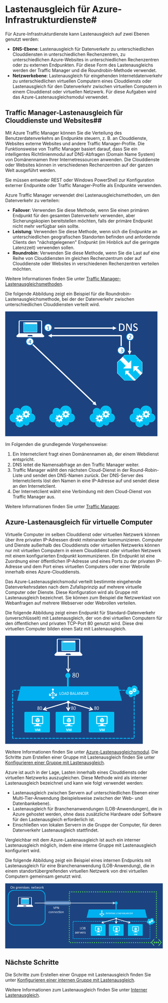 <properties 
	pageTitle="Lastenausgleich für Azure-Infrastrukturdienste" 
	description="Beschreibt zwei unterschiedliche Typen des durch Azure unterstützten Lastenausgleichs: Lastenausgleich für Clouddienste und Azure Traffic Manager für Clientdatenverkehr." 
	services="virtual-machines" 
	documentationCenter="" 
	authors="cherylmc" 
	manager="adinah" 
	editor=""/>

<tags 
	ms.service="virtual-machines" 
	ms.workload="infrastructure-services" 
	ms.tgt_pltfrm="na" 
	ms.devlang="na" 
	ms.topic="article" 
	ms.date="05/12/2015" 
	ms.author="cherylmc"/>


# Lastenausgleich für Azure-Infrastrukturdienste#

Für Azure-Infrastrukturdienste kann Lastenausgleich auf zwei Ebenen genutzt werden:

- **DNS-Ebene**: Lastenausgleich für Datenverkehr zu unterschiedlichen Clouddiensten in unterschiedlichen Rechenzentren, zu unterschiedlichen Azure-Websites in unterschiedlichen Rechenzentren oder zu externen Endpunkten. Für diese Form des Lastenausgleichs werden der Traffic Manager und die Roundrobin-Methode verwendet.
- **Netzwerkebene**: Lastenausgleich für eingehenden Internetdatenverkehr zu unterschiedlichen virtuellen Computern eines Clouddiensts oder Lastenausgleich für den Datenverkehr zwischen virtuellen Computern in einem Clouddienst oder virtuellen Netzwerk. Für diese Aufgaben wird das Azure-Lastenausgleichsmodul verwendet.

## Traffic Manager-Lastenausgleich für Clouddienste und Websites##

Mit Azure Traffic Manager können Sie die Verteilung des Benutzerdatenverkehrs an Endpunkte steuern, z. B. an Clouddienste, Websites externe Websites und andere Traffic Manager-Profile. Die Funktionsweise von Traffic Manager basiert darauf, dass Sie ein intelligentes Richtlinienmodul auf DNS-Abfragen (Domain Name System) von Domänennamen Ihrer Internetressourcen anwenden. Die Clouddienste oder Websites können in verschiedenen Rechenzentren auf der ganzen Welt ausgeführt werden.

Sie müssen entweder REST oder Windows PowerShell zur Konfiguration externer Endpunkte oder Traffic Manager-Profile als Endpunkte verwenden.

Azure Traffic Manager verwendet drei Lastenausgleichsmethoden, um den Datenverkehr zu verteilen:

- **Failover**: Verwenden Sie diese Methode, wenn Sie einen primären Endpunkt für den gesamten Datenverkehr verwenden, aber Sicherungskopien bereitstellen möchten, falls der primäre Endpunkt nicht mehr verfügbar sein sollte.
- **Leistung**: Verwenden Sie diese Methode, wenn sich die Endpunkte an unterschiedlichen geografischen Standorten befinden und anfordernde Clients den "nächstgelegenen" Endpunkt (im Hinblick auf die geringste Latenzzeit) verwenden sollen.
- **Roundrobin**: Verwenden Sie diese Methode, wenn Sie die Last auf eine Reihe von Clouddiensten im gleichen Rechenzentrum oder auf Clouddienste oder Websites in verschiedenen Rechenzentren verteilen möchten.

Weitere Informationen finden Sie unter [Traffic Manager-Lastenausgleichsmethoden](http://msdn.microsoft.com/library/azure/dn339010.aspx).

Die folgende Abbildung zeigt ein Beispiel für die Roundrobin-Lastenausgleichsmethode, bei der der Datenverkehr zwischen unterschiedlichen Clouddiensten verteilt wird.

![loadbalancing](./media/virtual-machines-load-balance/TMSummary.png)

Im Folgenden die grundlegende Vorgehensweise:

1.	Ein Internetclient fragt einen Domänennamen ab, der einem Webdienst entspricht.
2.	DNS leitet die Namensabfrage an den Traffic Manager weiter.
3.	Traffic Manager wählt den nächsten Cloud-Dienst in der Round-Robin-Liste und sendet den DNS-Namen zurück. Der DNS-Server des Internetclients löst den Namen in eine IP-Adresse auf und sendet diese an den Internetclient.
4.	Der Internetclient wählt eine Verbindung mit dem Cloud-Dienst von Traffic Manager aus.

Weitere Informationen finden Sie unter [Traffic Manager](http://msdn.microsoft.com/library/azure/hh745750.aspx).

## Azure-Lastenausgleich für virtuelle Computer ##

Virtuelle Computer im selben Clouddienst oder virtuellen Netzwerk können über ihre privaten IP-Adressen direkt miteinander kommunizieren. Computer und Dienste außerhalb des Clouddiensts oder virtuellen Netzwerks können nur mit virtuellen Computern in einem Clouddienst oder virtuellen Netzwerk mit einem konfigurierten Endpunkt kommunizieren. Ein Endpunkt ist eine Zuordnung einer öffentlichen IP-Adresse und eines Ports zu der privaten IP-Adresse und dem Port eines virtuellen Computers oder einer Webrolle innerhalb eines Azure-Clouddiensts.

Das Azure-Lastenausgleichsmodul verteilt bestimmte eingehende Datenverkehrsdaten nach dem Zufallsprinzip auf mehrere virtuelle Computer oder Dienste. Diese Konfiguration wird als Gruppe mit Lastenausgleich bezeichnet. Sie können zum Beispiel die Netzwerklast von Webanfragen auf mehrere Webserver oder Webrollen verteilen.

Die folgende Abbildung zeigt einen Endpunkt für Standard-Datenverkehr (unverschlüsselt) mit Lastenausgleich, der von drei virtuellen Computern für den öffentlichen und privaten TCP-Port 80 genutzt wird. Diese drei virtuellen Computer bilden einen Satz mit Lastenausgleich.

![loadbalancing](./media/virtual-machines-load-balance/LoadBalancing.png)

Weitere Informationen finden Sie unter [Azure-Lastenausgleichsmodul](http://msdn.microsoft.com/library/azure/dn655058.aspx). Die Schritte zum Erstellen einer Gruppe mit Lastenausgleich finden Sie unter [Konfigurieren einer Gruppe mit Lastenausgleich](http://msdn.microsoft.com/library/azure/dn655055.aspx).

Azure ist auch in der Lage, Lasten innerhalb eines Clouddiensts oder virtuellen Netzwerks auszugleichen. Diese Methode wird als interner Lastenausgleich bezeichnet und kann wie folgt verwendet werden:

- Lastenausgleich zwischen Servern auf unterschiedlichen Ebenen einer Multi-Tier-Anwendung (beispielsweise zwischen der Web- und Datenbankebene).
- Lastenausgleich für Branchenanwendungen (LOB-Anwendungen), die in Azure gehostet werden, ohne dass zusätzliche Hardware oder Software für den Lastenausgleich erforderlich ist. 
- Einschließen von lokalen Servern in die Gruppe der Computer, für deren Datenverkehr Lastenausgleich stattfindet.

Vergleichbar mit dem Azure-Lastenausgleich ist auch ein interner Lastenausgleich möglich, indem eine interne Gruppe mit Lastenausgleich konfiguriert wird.

Die folgende Abbildung zeigt ein Beispiel eines internen Endpunkts mit Lastenausgleich für eine Branchenanwendung (LOB-Anwendung), die in einem standortübergreifenden virtuellen Netzwerk von drei virtuellen Computern gemeinsam genutzt wird.

![loadbalancing](./media/virtual-machines-load-balance/LOBServers.png)

## Nächste Schritte

Die Schritte zum Erstellen einer Gruppe mit Lastenausgleich finden Sie unter [Konfigurieren einer internen Gruppe mit Lastenausgleich](http://msdn.microsoft.com/library/azure/dn690125.aspx).

Weitere Informationen zum Lastenausgleich finden Sie unter [Interner Lastenausgleich](http://msdn.microsoft.com/library/azure/dn690121.aspx).

<!-- LINKS -->

<!---HONumber=58_postMigration-->